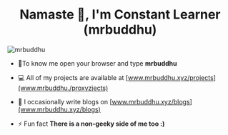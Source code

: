 
<h1 align="center">Namaste 🙏, I'm Constant Learner (mrbuddhu)</h1>



<p align="left"> <img src="https://komarev.com/ghpvc/?username=mrbuddhu" alt="mrbuddhu" /> </p>

- 👨‍To know me open your browser and type **mrbuddhu**

- 💻 All of my projects are available at [www.mrbuddhu.xyz/projects](www.mrbuddhu./proxyzjects)

- 📝 I occasionally write blogs on [www.mrbuddhu.xyz/blogs](www.mrbuddhu.xyz/blogs)

- ⚡ Fun fact **There is a non-geeky side of me too :)**
